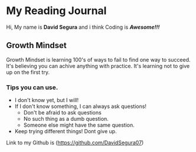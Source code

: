 # My Reading Journal
Hi, My name is **David Segura** and i think Coding is ***Awesome!!!***

## Growth Mindset

Growth Mindset is learning 100's of ways to fail to find one way to succeed. It's believing you can achive anything with practice. It's learning not to give up on the first try.

### Tips you can use. ###

- I don't know yet, but I will!
- If I don't know something, I can always ask questions!
  - Don't be afraid to ask questions
  - No such thing as a dumb question.
  - Someone else might have the same question.
- Keep trying different things! Dont give up.

Link to my Github is (https://github.com/DavidSegura07)

